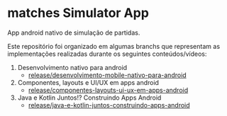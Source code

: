 # matches Simulator App

App android nativo de simulação de partidas. 

Este repositório foi organizado em algumas branchs que representam as implementações realizadas durante os seguintes conteúdos/vídeos:

1. Desenvolvimento nativo para android
      - [release/desenvolvimento-mobile-nativo-para-android](https://github.com/WalisonMiranda/matches-simulator-app/tree/release/desenvolvimento-mobile-nativo-para-android)
2. Componentes, layouts e UI/UX em apps android
      - [release/componentes-layouts-ui-ux-em-apps-android](https://github.com/WalisonMiranda/matches-simulator-app/tree/release/componentes-layouts-ui-ux-em-apps-android)
3. Java e Kotlin Juntos!? Construindo Apps Android
      - [release/java-e-kotlin-juntos-construindo-apps-android](https://github.com/WalisonMiranda/matches-simulator-app/tree/release/java-e-kotlin-juntos-construindo-apps-android)
